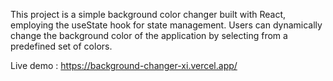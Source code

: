 
This project is a simple background color changer built with React, employing the useState hook for state management. Users can dynamically change the background color of the application by selecting from a predefined set of colors.<br />

Live demo : https://background-changer-xi.vercel.app/
 
 
